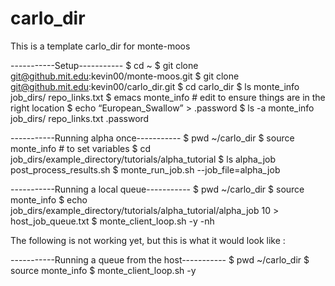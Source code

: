# carlo_dir
This is a template carlo_dir for monte-moos

-----------Setup-----------
$ cd ~
$ git clone git@github.mit.edu:kevin00/monte-moos.git
$ git clone git@github.mit.edu:kevin00/carlo_dir.git 
$ cd carlo_dir
$ ls
monte_info 
job_dirs/
repo_links.txt
$ emacs monte_info # edit to ensure things are in the right location
$ echo “European_Swallow” > .password
$ ls -a
monte_info 
job_dirs/
repo_links.txt
.password

-----------Running  alpha once-----------
$ pwd
~/carlo_dir
$ source monte_info  # to set variables 
$ cd job_dirs/example_directory/tutorials/alpha_tutorial
$ ls
alpha_job
post_process_results.sh
$ monte_run_job.sh --job_file=alpha_job


-----------Running  a local queue-----------
$ pwd
~/carlo_dir
$ source monte_info 
$ echo job_dirs/example_directory/tutorials/alpha_tutorial/alpha_job 10 > host_job_queue.txt
$ monte_client_loop.sh -y -nh


The following is not working yet, but this is what it would look like :

-----------Running  a queue from the host-----------
$ pwd
~/carlo_dir
$ source monte_info 
$ monte_client_loop.sh -y

